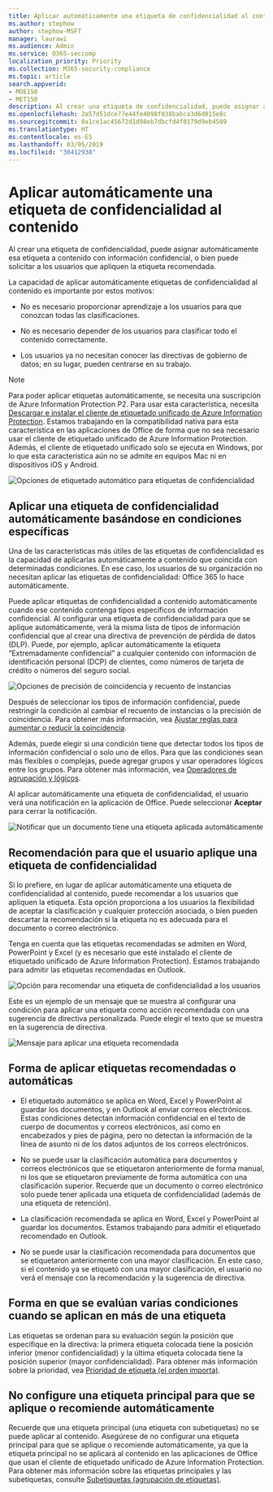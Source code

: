 ```yaml
---
title: Aplicar automáticamente una etiqueta de confidencialidad al contenido
ms.author: stephow
author: stephow-MSFT
manager: laurawi
ms.audience: Admin
ms.service: O365-seccomp
localization_priority: Priority
ms.collection: M365-security-compliance
ms.topic: article
search.appverid:
- MOE150
- MET150
description: Al crear una etiqueta de confidencialidad, puede asignar automáticamente una etiqueta a un documento o correo electrónico, o bien puede pedir a los usuarios que seleccionen la etiqueta recomendada.
ms.openlocfilehash: 2a57d51dce77e44fe4098f038babca3d6d015e8c
ms.sourcegitcommit: 0a1ce1ac45672d1d98eb7dbcfd4f0179d9eb4509
ms.translationtype: HT
ms.contentlocale: es-ES
ms.lasthandoff: 03/05/2019
ms.locfileid: "30412938"
---
```

# <a name="apply-a-sensitivity-label-to-content-automatically"></a>Aplicar automáticamente una etiqueta de confidencialidad al contenido

Al crear una etiqueta de confidencialidad, puede asignar automáticamente esa etiqueta a contenido con información confidencial, o bien puede solicitar a los usuarios que apliquen la etiqueta recomendada.

La capacidad de aplicar automáticamente etiquetas de confidencialidad al contenido es importante por estos motivos:

- No es necesario proporcionar aprendizaje a los usuarios para que conozcan todas las clasificaciones.

- No es necesario depender de los usuarios para clasificar todo el contenido correctamente.

- Los usuarios ya no necesitan conocer las directivas de gobierno de datos; en su lugar, pueden centrarse en su trabajo.

> [!NOTE]
> Para poder aplicar etiquetas automáticamente, se necesita una suscripción de Azure Information Protection P2. Para usar esta característica, necesita [Descargar e instalar el cliente de etiquetado unificado de Azure Information Protection](https://docs.microsoft.com/es-ES/azure/information-protection/rms-client/install-unifiedlabelingclient-app). Estamos trabajando en la compatibilidad nativa para esta característica en las aplicaciones de Office de forma que no sea necesario usar el cliente de etiquetado unificado de Azure Information Protection. Además, el cliente de etiquetado unificado solo se ejecuta en Windows, por lo que esta característica aún no se admite en equipos Mac ni en dispositivos iOS y Android.

![Opciones de etiquetado automático para etiquetas de confidencialidad](media/Sensitivity_labels_Auto_labeling_options.png)

## <a name="apply-a-sensitivity-label-automatically-based-on-conditions"></a>Aplicar una etiqueta de confidencialidad automáticamente basándose en condiciones específicas

Una de las características más útiles de las etiquetas de confidencialidad es la capacidad de aplicarlas automáticamente a contenido que coincida con determinadas condiciones. En ese caso, los usuarios de su organización no necesitan aplicar las etiquetas de confidencialidad: Office 365 lo hace automáticamente.
   
Puede aplicar etiquetas de confidencialidad a contenido automáticamente cuando ese contenido contenga tipos específicos de información confidencial. Al configurar una etiqueta de confidencialidad para que se aplique automáticamente, verá la misma lista de tipos de información confidencial que al crear una directiva de prevención de pérdida de datos (DLP). Puede, por ejemplo, aplicar automáticamente la etiqueta “Extremadamente confidencial” a cualquier contenido con información de identificación personal (DCP) de clientes, como números de tarjeta de crédito o números del seguro social. 

![Opciones de precisión de coincidencia y recuento de instancias](media/Sensitivity_labels_instance_count_match_accuracy.png)

Después de seleccionar los tipos de información confidencial, puede restringir la condición al cambiar el recuento de instancias o la precisión de coincidencia. Para obtener más información, vea [Ajustar reglas para aumentar o reducir la coincidencia](data-loss-prevention-policies.md#tuning-rules-to-make-them-easier-or-harder-to-match).

Además, puede elegir si una condición tiene que detectar todos los tipos de información confidencial o solo uno de ellos. Para que las condiciones sean más flexibles o complejas, puede agregar grupos y usar operadores lógicos entre los grupos. Para obtener más información, vea [Operadores de agrupación y lógicos](data-loss-prevention-policies.md#grouping-and-logical-operators).

Al aplicar automáticamente una etiqueta de confidencialidad, el usuario verá una notificación en la aplicación de Office. Puede seleccionar **Aceptar** para cerrar la notificación.

![Notificar que un documento tiene una etiqueta aplicada automáticamente](media/sensitivity_labels_msg_doc_was_auto_labeled.PNG)

## <a name="recommend-that-the-user-apply-a-sensitivity-label"></a>Recomendación para que el usuario aplique una etiqueta de confidencialidad

Si lo prefiere, en lugar de aplicar automáticamente una etiqueta de confidencialidad al contenido, puede recomendar a los usuarios que apliquen la etiqueta. Esta opción proporciona a los usuarios la flexibilidad de aceptar la clasificación y cualquier protección asociada, o bien pueden descartar la recomendación si la etiqueta no es adecuada para el documento o correo electrónico.

Tenga en cuenta que las etiquetas recomendadas se admiten en Word, PowerPoint y Excel (y es necesario que esté instalado el cliente de etiquetado unificado de Azure Information Protection). Estamos trabajando para admitir las etiquetas recomendadas en Outlook.

![Opción para recomendar una etiqueta de confidencialidad a los usuarios](media/Sensitivity_labels_Recommended_label_option.png)

Este es un ejemplo de un mensaje que se muestra al configurar una condición para aplicar una etiqueta como acción recomendada con una sugerencia de directiva personalizada. Puede elegir el texto que se muestra en la sugerencia de directiva.

![Mensaje para aplicar una etiqueta recomendada](media/Sensitivity_label_Prompt_for_required_label.png)

## <a name="how-automatic-or-recommended-labels-are-applied"></a>Forma de aplicar etiquetas recomendadas o automáticas

- El etiquetado automático se aplica en Word, Excel y PowerPoint al guardar los documentos, y en Outlook al enviar correos electrónicos. Estas condiciones detectan información confidencial en el texto de cuerpo de documentos y correos electrónicos, así como en encabezados y pies de página, pero no detectan la información de la línea de asunto ni de los datos adjuntos de los correos electrónicos.

- No se puede usar la clasificación automática para documentos y correos electrónicos que se etiquetaron anteriormente de forma manual, ni los que se etiquetaron previamente de forma automática con una clasificación superior. Recuerde que un documento o correo electrónico solo puede tener aplicada una etiqueta de confidencialidad (además de una etiqueta de retención).

- La clasificación recomendada se aplica en Word, Excel y PowerPoint al guardar los documentos. Estamos trabajando para admitir el etiquetado recomendado en Outlook.

- No se puede usar la clasificación recomendada para documentos que se etiquetaron anteriormente con una mayor clasificación. En este caso, si el contenido ya se etiquetó con una mayor clasificación, el usuario no verá el mensaje con la recomendación y la sugerencia de directiva.

## <a name="how-multiple-conditions-are-evaluated-when-they-apply-to-more-than-one-label"></a>Forma en que se evalúan varias condiciones cuando se aplican en más de una etiqueta

Las etiquetas se ordenan para su evaluación según la posición que especifique en la directiva: la primera etiqueta colocada tiene la posición inferior (menor confidencialidad) y la última etiqueta colocada tiene la posición superior (mayor confidencialidad). Para obtener más información sobre la prioridad, vea [Prioridad de etiqueta (el orden importa)](sensitivity-labels.md#label-priority-order-matters).

## <a name="dont-configure-a-parent-label-to-be-applied-automatically-or-recommended"></a>No configure una etiqueta principal para que se aplique o recomiende automáticamente

Recuerde que una etiqueta principal (una etiqueta con subetiquetas) no se puede aplicar al contenido. Asegúrese de no configurar una etiqueta principal para que se aplique o recomiende automáticamente, ya que la etiqueta principal no se aplicará al contenido en las aplicaciones de Office que usan el cliente de etiquetado unificado de Azure Information Protection. Para obtener más información sobre las etiquetas principales y las subetiquetas, consulte [Subetiquetas (agrupación de etiquetas)](sensitivity-labels.md#sublabels-grouping-labels).
